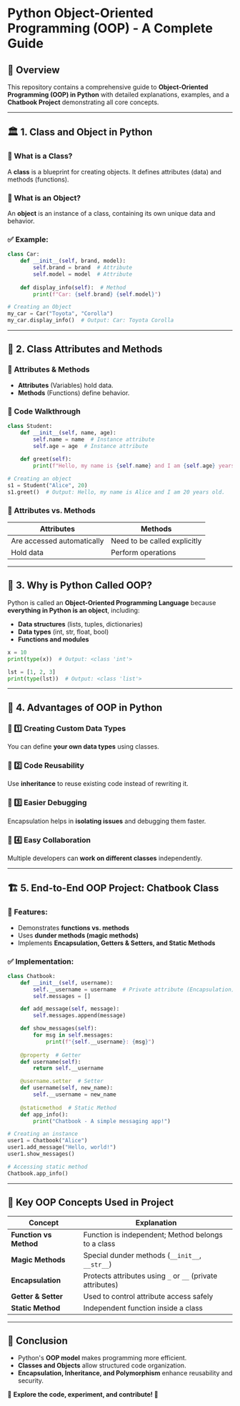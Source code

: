 # Python Object-Oriented Programming (OOP) - A Complete Guide

## 📌 Overview
This repository contains a comprehensive guide to **Object-Oriented Programming (OOP) in Python** with detailed explanations, examples, and a **Chatbook Project** demonstrating all core concepts.

---

## 🏛 1. Class and Object in Python

### 🔹 What is a Class?
A **class** is a blueprint for creating objects. It defines attributes (data) and methods (functions).

### 🔹 What is an Object?
An **object** is an instance of a class, containing its own unique data and behavior.

### ✅ Example:
```python
class Car:
    def __init__(self, brand, model):
        self.brand = brand  # Attribute
        self.model = model  # Attribute
    
    def display_info(self):  # Method
        print(f"Car: {self.brand} {self.model}")

# Creating an Object
my_car = Car("Toyota", "Corolla")
my_car.display_info()  # Output: Car: Toyota Corolla
```

---

## 📌 2. Class Attributes and Methods

### 🔹 Attributes & Methods
- **Attributes** (Variables) hold data.
- **Methods** (Functions) define behavior.

### 🔹 Code Walkthrough
```python
class Student:
    def __init__(self, name, age):
        self.name = name  # Instance attribute
        self.age = age  # Instance attribute
    
    def greet(self):
        print(f"Hello, my name is {self.name} and I am {self.age} years old.")

# Creating an object
s1 = Student("Alice", 20)
s1.greet()  # Output: Hello, my name is Alice and I am 20 years old.
```

### 🔹 Attributes vs. Methods
| **Attributes** | **Methods** |
|---------------|------------|
| Are accessed automatically | Need to be called explicitly |
| Hold data | Perform operations |

---

## 🤔 3. Why is Python Called OOP?
Python is called an **Object-Oriented Programming Language** because **everything in Python is an object**, including:
- **Data structures** (lists, tuples, dictionaries)
- **Data types** (int, str, float, bool)
- **Functions and modules**

```python
x = 10
print(type(x))  # Output: <class 'int'>

lst = [1, 2, 3]
print(type(lst))  # Output: <class 'list'>
```

---

## 🚀 4. Advantages of OOP in Python

### 🔹 1️⃣ Creating Custom Data Types
You can define **your own data types** using classes.

### 🔹 2️⃣ Code Reusability
Use **inheritance** to reuse existing code instead of rewriting it.

### 🔹 3️⃣ Easier Debugging
Encapsulation helps in **isolating issues** and debugging them faster.

### 🔹 4️⃣ Easy Collaboration
Multiple developers can **work on different classes** independently.

---

## 🏗 5. End-to-End OOP Project: Chatbook Class

### 🔹 Features:
- Demonstrates **functions vs. methods**
- Uses **dunder methods (magic methods)**
- Implements **Encapsulation, Getters & Setters, and Static Methods**

### ✅ Implementation:
```python
class Chatbook:
    def __init__(self, username):
        self.__username = username  # Private attribute (Encapsulation)
        self.messages = []

    def add_message(self, message):
        self.messages.append(message)

    def show_messages(self):
        for msg in self.messages:
            print(f"{self.__username}: {msg}")
    
    @property  # Getter
    def username(self):
        return self.__username

    @username.setter  # Setter
    def username(self, new_name):
        self.__username = new_name
    
    @staticmethod  # Static Method
    def app_info():
        print("Chatbook - A simple messaging app!")

# Creating an instance
user1 = Chatbook("Alice")
user1.add_message("Hello, world!")
user1.show_messages()

# Accessing static method
Chatbook.app_info()
```

---

## 🎯 Key OOP Concepts Used in Project

| Concept | Explanation |
|---------|------------|
| **Function vs Method** | Function is independent; Method belongs to a class |
| **Magic Methods** | Special dunder methods (`__init__`, `__str__`) |
| **Encapsulation** | Protects attributes using `_` or `__` (private attributes) |
| **Getter & Setter** | Used to control attribute access safely |
| **Static Method** | Independent function inside a class |

---

## 📌 Conclusion

- Python's **OOP model** makes programming more efficient.
- **Classes and Objects** allow structured code organization.
- **Encapsulation, Inheritance, and Polymorphism** enhance reusability and security.

📢 **Explore the code, experiment, and contribute! 🚀**
